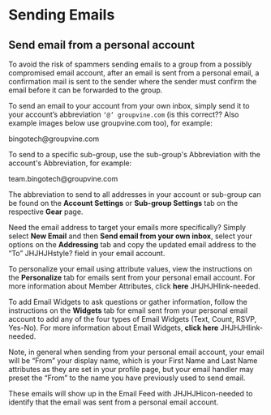 # Sending Emails

## Send email from a personal account
<div id="gv-3send-send-email-from-a-personal-account"></div>

<div class="box">
    To avoid the risk of spammers sending emails to a group from a possibly
    compromised email account, after an email is sent from a personal email,
    a confirmation mail is sent to the sender where the sender must confirm
    the email before it can be forwarded to the group.
</div>
 
To send an email to your account from your own inbox, simply send it
to your account’s abbreviation `‘@’ groupvine.com` (is this correct??
Also example images below use groupvine.com too), for example:

<div class="box-email">
bingotech@groupvine.com
</div>

To send to a specific sub-group, use the sub-group's Abbreviation with
the account's Abbreviation, for example:

<div class="box-email">
team.bingotech@groupvine.com
</div>

The abbreviation to send to all addresses in your account or sub-group
can be found on the **Account Settings** or **Sub-group Settings**
tab on the respective **Gear** page.

Need the email address to target your emails more specifically?
Simply select **New Email** and then **Send email from your own
inbox**, select your options on the **Addressing** tab and
copy the updated email address to the “To” JHJHJHstyle? field in your email
account.

To personalize your email using attribute values, view the
instructions on the **Personalize** tab for emails sent from your
personal email account.
For more information about Member Attributes, click **here**
JHJHJHlink-needed.

To add Email Widgets to ask questions or gather information, follow
the instructions on the **Widgets** tab for email sent from your
personal email account to add any of the four types of Email Widgets
(Text, Count, RSVP, Yes-No).
For more information about Email Widgets, **click here**
JHJHJHlink-needed.

Note, in general when sending from your personal email account,
your email will be “From” your display name, which is your
First Name and Last Name attributes as they are set in your profile
page, but your email handler may preset the “From” to the name
you have previously used to send email.

These emails will show up in the Email Feed with
JHJHJHicon-needed to identify that the email was sent from a
personal email account.
